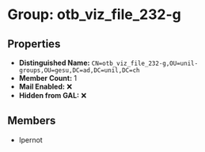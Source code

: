 # Group: otb_viz_file_232-g

## Properties

- **Distinguished Name:** `CN=otb_viz_file_232-g,OU=unil-groups,OU=gesu,DC=ad,DC=unil,DC=ch`
- **Member Count:** 1
- **Mail Enabled:** ❌
- **Hidden from GAL:** ❌

## Members

- lpernot
